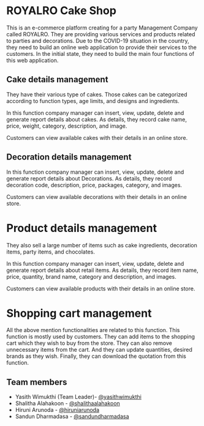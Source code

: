 # ROYALRO Cake Shop
This is an e-commerce platform creating for a party Management Company called ROYALRO. They are providing various services and products related to parties and decorations. Due to the COVID-19 situation in the country, they need to build an online web application to provide their services to the customers. In the initial state, they need to build the main four functions of this web application.    

## Cake details management  

They have their various type of cakes. Those cakes can be categorized according to function types, age limits, and designs and ingredients. 

In this function company manager can insert, view, update, delete and generate report details about cakes. As details, they record cake name, price, weight, category, description, and image. 

Customers can view available cakes with their details in an online store. 

## Decoration details management 

In this function company manager can insert, view, update, delete and generate report details about Decorations. As details, they record decoration code, description, price, packages, category, and images. 

Customers can view available decorations with their details in an online store. 

 

# Product details management 

They also sell a large number of items such as cake ingredients, decoration items, party items, and chocolates. 

In this function company manager can insert, view, update, delete and generate report details about retail items. As details, they record item name, price, quantity, brand name, category and description, and images. 

Customers can view available products with their details in an online store. 

# Shopping cart management 

All the above mention functionalities are related to this function. This function is mostly used by customers. They can add items to the shopping cart which they wish to buy from the store. They can also remove unnecessary items from the cart. And they can update quantities, desired brands as they wish. Finally, they can download the quotation from this function. 

## Team members

 - Yasith Wimukthi (Team Leader)- [@yasithwimukthi](https://www.linkedin.com/in/yasith-wimukthi-116307189/)
 - Shalitha Alahakoon - [@shalithaalahakoon](https://www.linkedin.com/in/shalitha-alahakoon-60051a212/)
 - Hiruni Arunoda - [@hiruniarunoda](https://www.linkedin.com/in/hirudumini/)
 - Sandun Dharmadasa - [@sandundharmadasa](https://www.linkedin.com/in/sandun-dharmadasa/)
